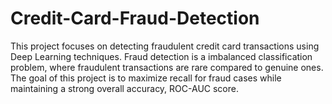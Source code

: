# Credit-Card-Fraud-Detection
This project focuses on detecting fraudulent credit card transactions using Deep Learning techniques. Fraud detection is a  imbalanced classification problem, where fraudulent transactions are rare compared to genuine ones. The goal of this project is to maximize recall for fraud cases while maintaining a strong overall accuracy, ROC-AUC score.
